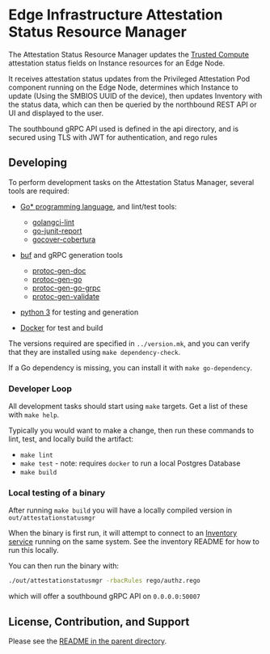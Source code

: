# Edge Infrastructure Attestation Status Resource Manager

The Attestation Status Resource Manager updates the [Trusted
Compute](https://github.com/open-edge-platform/trusted-compute) attestation
status fields on Instance resources for an Edge Node.

It receives attestation  status updates from the Privileged Attestation Pod
component running on the Edge Node, determines which Instance to update (Using
the SMBIOS UUID of the device), then updates Inventory with the status data,
which can then be queried by the northbound REST API or UI and displayed to the
user.

The southbound gRPC API used is defined in the api directory, and is secured
using TLS with JWT for authentication, and rego rules

## Developing

To perform development tasks on the Attestation Status Manager, several tools
are required:

- [Go\* programming language](https://go.dev), and lint/test tools:
  - [golangci-lint](https://github.com/golangci/golangci-lint)
  - [go-junit-report](https://github.com/jstemmer/go-junit-report)
  - [gocover-cobertura](https://github.com/boumenot/gocover-cobertura)

- [buf](https://github.com/bufbuild/buf) and gRPC generation tools
  - [protoc-gen-doc](https://github.com/pseudomuto/protoc-gen-doc)
  - [protoc-gen-go](https://pkg.go.dev/google.golang.org/protobuf)
  - [protoc-gen-go-grpc](https://pkg.go.dev/google.golang.org/grpc)
  - [protoc-gen-validate](https://pkg.go.dev/github.com/envoyproxy/protoc-gen-validate)

- [python 3](https://www.python.org) for testing and generation

- [Docker](https://docs.docker.com) for test and build

The versions required are specified in `../version.mk`, and you can verify that
they are installed using `make dependency-check`.

If a Go dependency is missing, you can install it with `make go-dependency`.

### Developer Loop

All development tasks should start using `make` targets.  Get a list of these
with `make help`.

Typically you would want to make a change, then run these commands to lint,
test, and locally build the artifact:

- `make lint`
- `make test` - note: requires `docker` to run a local Postgres Database
- `make build`

### Local testing of a binary

After running `make build` you will have a locally compiled version in
`out/attestationstatusmgr`

When the binary is first run, it will attempt to connect to an [Inventory
service](https://github.com/open-edge-platform/infra-core/tree/main/inventory)
running on the same system. See the inventory README for how to run this
locally.

You can then run the binary with:

```bash
./out/attestationstatusmgr -rbacRules rego/authz.rego
```

which will offer a southbound gRPC API on `0.0.0.0:50007`

## License, Contribution, and Support

Please see the [README in the parent directory](../README.md).
